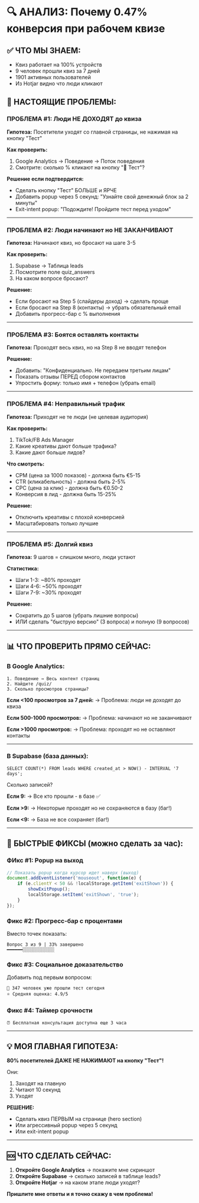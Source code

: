 # 🔍 АНАЛИЗ: Почему 0.47% конверсия при рабочем квизе

## ✅ ЧТО МЫ ЗНАЕМ:
- Квиз работает на 100% устройств
- 9 человек прошли квиз за 7 дней
- 1901 активных пользователей
- Из Hotjar видно что люди кликают

## 🚨 НАСТОЯЩИЕ ПРОБЛЕМЫ:

### ПРОБЛЕМА #1: Люди НЕ ДОХОДЯТ до квиза
**Гипотеза:** Посетители уходят со главной страницы, не нажимая на кнопку "Тест"

**Как проверить:**
1. Google Analytics → Поведение → Поток поведения
2. Смотрите: сколько % кликают на кнопку "🧠 Тест"?

**Решение если подтвердится:**
- Сделать кнопку "Тест" БОЛЬШЕ и ЯРЧЕ
- Добавить popup через 5 секунд: "Узнайте свой денежный блок за 2 минуты"
- Exit-intent popup: "Подождите! Пройдите тест перед уходом"

---

### ПРОБЛЕМА #2: Люди начинают но НЕ ЗАКАНЧИВАЮТ
**Гипотеза:** Начинают квиз, но бросают на шаге 3-5

**Как проверить:**
1. Supabase → Таблица leads
2. Посмотрите поле quiz_answers
3. На каком вопросе бросают?

**Решение:**
- Если бросают на Step 5 (слайдеры доход) → сделать проще
- Если бросают на Step 8 (контакты) → убрать обязательный email
- Добавить прогресс-бар с % выполнения

---

### ПРОБЛЕМА #3: Боятся оставлять контакты
**Гипотеза:** Проходят весь квиз, но на Step 8 не вводят телефон

**Решение:**
- Добавить: "Конфиденциально. Не передаем третьим лицам"
- Показать отзывы ПЕРЕД сбором контактов
- Упростить форму: только имя + телефон (убрать email)

---

### ПРОБЛЕМА #4: Неправильный трафик
**Гипотеза:** Приходят не те люди (не целевая аудитория)

**Как проверить:**
1. TikTok/FB Ads Manager
2. Какие креативы дают больше трафика?
3. Какие дают больше лидов?

**Что смотреть:**
- CPM (цена за 1000 показов) - должна быть €5-15
- CTR (кликабельность) - должна быть 2-5%
- CPC (цена за клик) - должна быть €0.50-2
- Конверсия в лид - должна быть 15-25%

**Решение:**
- Отключить креативы с плохой конверсией
- Масштабировать только лучшие

---

### ПРОБЛЕМА #5: Долгий квиз
**Гипотеза:** 9 шагов = слишком много, люди устают

**Статистика:**
- Шаги 1-3: ~80% проходят
- Шаги 4-6: ~50% проходят
- Шаги 7-9: ~30% проходят

**Решение:**
- Сократить до 5 шагов (убрать лишние вопросы)
- ИЛИ сделать "быструю версию" (3 вопроса) и полную (9 вопросов)

---

## 📊 ЧТО ПРОВЕРИТЬ ПРЯМО СЕЙЧАС:

### В Google Analytics:
```
1. Поведение → Весь контент страниц
2. Найдите /quiz/
3. Сколько просмотров страницы?
```

**Если <100 просмотров за 7 дней:**
→ Проблема: люди не доходят до квиза

**Если 500-1000 просмотров:**
→ Проблема: начинают но не заканчивают

**Если >1000 просмотров:**
→ Проблема: проходят но не оставляют контакты

---

### В Supabase (база данных):
```
SELECT COUNT(*) FROM leads WHERE created_at > NOW() - INTERVAL '7 days';
```

Сколько записей?

**Если 9:**
→ Все кто прошли - в базе ✅

**Если >9:**
→ Некоторые проходят но не сохраняются в базу (баг!)

**Если <9:**
→ База не все сохраняет (баг!)

---

## 🎯 БЫСТРЫЕ ФИКСЫ (можно сделать за час):

### ФИкс #1: Popup на выход
```javascript
// Показать popup когда курсор идет наверх (выход)
document.addEventListener('mouseout', function(e) {
    if (e.clientY < 50 && !localStorage.getItem('exitShown')) {
        showExitPopup();
        localStorage.setItem('exitShown', 'true');
    }
});
```

### Фикс #2: Прогресс-бар с процентами
Вместо точек показать:
```
Вопрос 3 из 9 | 33% завершено
━━━━━━░░░░░░░░░░░░
```

### Фикс #3: Социальное доказательство
Добавить под первым вопросом:
```
👥 347 человек уже прошли тест сегодня
⭐ Средняя оценка: 4.9/5
```

### Фикс #4: Таймер срочности
```
⏰ Бесплатная консультация доступна еще 3 часа
```

---

## 💡 МОЯ ГЛАВНАЯ ГИПОТЕЗА:

**80% посетителей ДАЖЕ НЕ НАЖИМАЮТ на кнопку "Тест"!**

Они:
1. Заходят на главную
2. Читают 10 секунд
3. Уходят

**РЕШЕНИЕ:**
- Сделать квиз ПЕРВЫМ на странице (hero section)
- Или агрессивный popup через 5 секунд
- Или exit-intent popup

---

## 🆘 ЧТО СДЕЛАТЬ СЕЙЧАС:

1. **Откройте Google Analytics** → покажите мне скриншот
2. **Откройте Supabase** → сколько записей в таблице leads?
3. **Откройте Hotjar** → на каком этапе люди уходят?

**Пришлите мне ответы и я точно скажу в чем проблема!**

